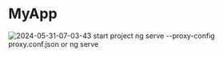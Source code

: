 # MyApp

![2024-05-31-07-03-43](https://github.com/maxdevdoc/testTask/assets/123388364/a3c2d446-ca1a-43c4-99da-7c75ce9ea9fb)
start project 
ng serve --proxy-config proxy.conf.json
or
ng serve
